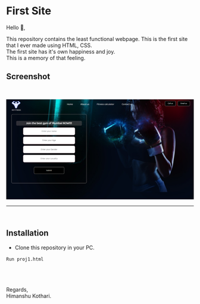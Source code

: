 

# First Site

Hello 👋,

This repository contains the least functional webpage.
This is the first site that I ever made using HTML, CSS.<br/>
The first site has it's own happiness and joy.<br/>
This is a memory of that feeling.<br/>


## Screenshot
<br/>

![App Screenshot](https://github.com/iamhk12/Projects/blob/main/WebProjects/PR_x_FirstSite-(html-css)/ss/firstsiteever.png)
<hr>

<br/>

## Installation

* Clone this repository in your PC.

```bash
Run proj1.html
```

<br/>
<br/><br/>
Regards,<br/>
Himanshu Kothari.
